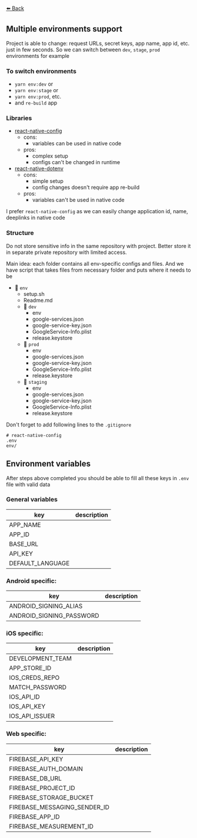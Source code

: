[⬅️ Back](../README.md)

## Multiple environments support ##

Project is able to change: request URLs, secret keys, app name, app id, etc. just in few seconds.
So we can switch between `dev`, `stage`, `prod` environments for example

### To switch environments ###
- ```yarn env:dev``` or
- ```yarn env:stage``` or
- ```yarn env:prod```, etc.
- and `re-build` app

### Libraries
- [react-native-config](https://www.npmjs.com/package/react-native-config)
  - cons:
    - variables can be used in native code
  - pros:
    - complex setup
    - configs can't be changed in runtime
- [react-native-dotenv](https://www.npmjs.com/package/react-native-dotenv)
  - cons:
    - simple setup
    - config changes doesn't require app re-build
  - pros:
    - variables can't be used in native code

I prefer `react-native-config` as we can easily change application id, name, deeplinks in native code

### Structure ###
Do not store sensitive info in the same repository with project.
Better store it in separate private repository with limited access.

Main idea: each folder contains all env-specific configs and files.
And we have script that takes files from necessary folder and puts where it 
needs to be

- 📁 `env`
  - setup.sh
  - Readme.md
  - 📁 `dev`
    - env
    - google-services.json
    - google-service-key.json
    - GoogleService-Info.plist
    - release.keystore
  - 📁 `prod`
    - env
    - google-services.json
    - google-service-key.json
    - GoogleService-Info.plist
    - release.keystore
  - 📁 `staging`
    - env
    - google-services.json
    - google-service-key.json
    - GoogleService-Info.plist
    - release.keystore

Don't forget to add following lines to the `.gitignore`
```
# react-native-config
.env
env/
```

## Environment variables
After steps above completed you should be able to fill
all these keys in `.env` file with valid data

### General variables
| key              | description |
|------------------|-------------|
| APP_NAME         |             |
| APP_ID           |             |
| BASE_URL         |             |
| API_KEY          |             |
| DEFAULT_LANGUAGE |             |

### Android specific:
| key                          | description |
|------------------------------|-------------|
| ANDROID_SIGNING_ALIAS        |             |
| ANDROID_SIGNING_PASSWORD     |             |

### iOS specific:
| key                          | description |
|------------------------------|-------------|
| DEVELOPMENT_TEAM             |             |
| APP_STORE_ID                 |             |
| IOS_CREDS_REPO               |             |
| MATCH_PASSWORD               |             |
| IOS_API_ID                   |             |
| IOS_API_KEY                  |             |
| IOS_API_ISSUER               |             |

### Web specific:
| key                          | description |
|------------------------------|-------------|
| FIREBASE_API_KEY             |             |
| FIREBASE_AUTH_DOMAIN         |             |
| FIREBASE_DB_URL              |             |
| FIREBASE_PROJECT_ID          |             |
| FIREBASE_STORAGE_BUCKET      |             |
| FIREBASE_MESSAGING_SENDER_ID |             |
| FIREBASE_APP_ID              |             |
| FIREBASE_MEASUREMENT_ID      |             |
